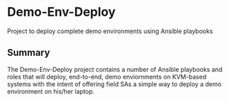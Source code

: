 # Demo-Env-Deploy
Project to deploy complete demo environments using Ansible playbooks

## Summary
The Demo-Env-Deploy project contains a number of Ansible playbooks and roles that will deploy, end-to-end, demo enviornments on KVM-based systems with the intent of offering field SAs a simple way to deploy a demo environment on his/her laptop.


